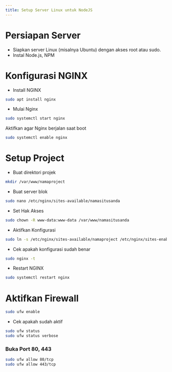 ```yaml
---
title: Setup Server Linux untuk NodeJS
---
```


# Persiapan Server

- Siapkan server Linux (misalnya Ubuntu) dengan akses root atau sudo.
- Instal Node.js, NPM

# Konfigurasi NGINX
- Install NGINX
```bash
sudo apt install nginx
```
- Mulai Nginx
```bash
sudo systemctl start nginx
```
Aktifkan agar Nginx berjalan saat boot
```bash
sudo systemctl enable nginx
```
# Setup Project
- Buat direktori projek
```bash
mkdir /var/www/namaproject
```
- Buat server blok
```bash
sudo nano /etc/nginx/sites-available/namasitusanda
```
- Set Hak Akses
```bash
sudo chown -R www-data:www-data /var/www/namasitusanda
```
- Aktifkan Konfigurasi
```bash
sudo ln -s /etc/nginx/sites-available/namaproject /etc/nginx/sites-enabled
```
- Cek apakah konfigurasi sudah benar
```bash
sudo nginx -t
```
- Restart NGINX
```bash
sudo systemctl restart nginx
```

# Aktifkan Firewall
```bash
sudo ufw enable
```
- Cek apakah sudah aktif
```bash
sudo ufw status
sudo ufw status verbose
```
### Buka Port 80, 443
```bash
sudo ufw allow 80/tcp
sudo ufw allow 443/tcp
```
